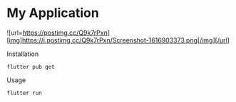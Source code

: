 # My Application
![url=https://postimg.cc/Q9k7rPxn][img]https://i.postimg.cc/Q9k7rPxn/Screenshot-1616903373.png[/img][/url]

Installation

```
flutter pub get
```
Usage 

```
flutter run
```

